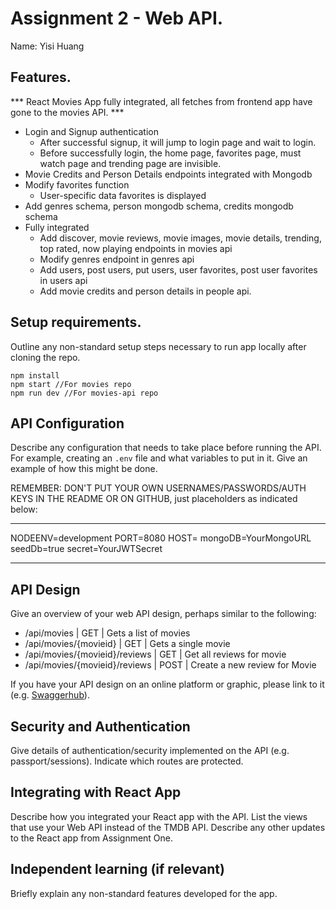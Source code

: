 # Assignment 2 - Web API.

Name: Yisi Huang

## Features.
 
 *** React Movies App fully integrated, all fetches from frontend app have gone to the movies API. ***

 + Login and Signup authentication
    - After successful signup, it will jump to login page and wait to login.
    - Before successfully login, the home page, favorites page, must watch page and trending page are invisible.
 + Movie Credits and Person Details endpoints integrated with Mongodb
 + Modify favorites function
    - User-specific data favorites is displayed
 + Add genres schema, person mongodb schema, credits mongodb schema
 + Fully integrated
    - Add discover, movie reviews, movie images, movie details, trending, top rated, now playing endpoints in movies api
    - Modify genres endpoint in genres api
    - Add users, post users, put users, user favorites, post user favorites in users api
    - Add movie credits and person details in people api.

## Setup requirements.

Outline any non-standard setup steps necessary to run app locally after cloning the repo.

```
npm install
npm start //For movies repo
npm run dev //For movies-api repo
```

## API Configuration

Describe any configuration that needs to take place before running the API. For example, creating an `.env` file and what variables to put in it. Give an example of how this might be done.

REMEMBER: DON'T PUT YOUR OWN USERNAMES/PASSWORDS/AUTH KEYS IN THE README OR ON GITHUB, just placeholders as indicated below:

______________________
NODEENV=development
PORT=8080
HOST=
mongoDB=YourMongoURL
seedDb=true
secret=YourJWTSecret
______________________

## API Design
Give an overview of your web API design, perhaps similar to the following: 

- /api/movies | GET | Gets a list of movies 
- /api/movies/{movieid} | GET | Gets a single movie 
- /api/movies/{movieid}/reviews | GET | Get all reviews for movie 
- /api/movies/{movieid}/reviews | POST | Create a new review for Movie 

If you have your API design on an online platform or graphic, please link to it (e.g. [Swaggerhub](https://app.swaggerhub.com/)).

## Security and Authentication

Give details of authentication/security implemented on the API (e.g. passport/sessions). Indicate which routes are protected.

## Integrating with React App

Describe how you integrated your React app with the API. List the views that use your Web API instead of the TMDB API. Describe any other updates to the React app from Assignment One.

## Independent learning (if relevant)

Briefly explain any non-standard features developed for the app.   